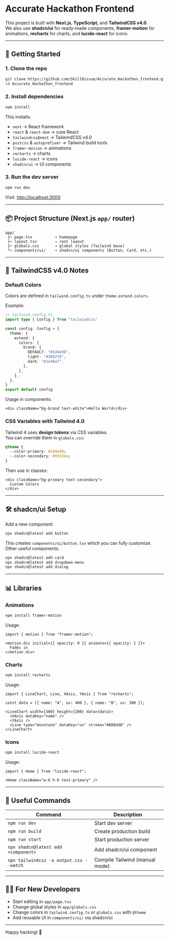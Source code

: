 # Accurate Hackathon Frontend

This project is built with **Next.js**, **TypeScript**, and **TailwindCSS v4.0**.  
We also use **shadcn/ui** for ready-made components, **framer-motion** for animations, **recharts** for charts, and **lucide-react** for icons.

---

## 🚀 Getting Started

### 1. Clone the repo
```bash
git clone https://github.com/Skill0issue/Accurate_Hackathon_frontend.git
cd Accurate_Hackathon_frontend
```

### 2. Install dependencies
```bash
npm install
```

This installs:
- `next` → React framework  
- `react` & `react-dom` → core React  
- `tailwindcss@next` → TailwindCSS v4.0  
- `postcss` & `autoprefixer` → Tailwind build tools  
- `framer-motion` → animations  
- `recharts` → charts  
- `lucide-react` → icons  
- `shadcn/ui` → UI components  

### 3. Run the dev server
```bash
npm run dev
```
Visit: [http://localhost:3000](http://localhost:3000)

---

## 📦 Project Structure (Next.js `app/` router)
```
app/
 ├─ page.tsx          → homepage
 ├─ layout.tsx        → root layout
 ├─ globals.css       → global styles (Tailwind base)
 └─ components/ui/    → shadcn/ui components (Button, Card, etc.)
```

---

## 🎨 TailwindCSS v4.0 Notes

### Default Colors
Colors are defined in `tailwind.config.ts` under `theme.extend.colors`.

Example:
```ts
// tailwind.config.ts
import type { Config } from "tailwindcss"

const config: Config = {
  theme: {
    extend: {
      colors: {
        brand: {
          DEFAULT: "#1d4ed8",
          light: "#3b82f6",
          dark: "#1e40af",
        },
      },
    },
  },
}
export default config
```

Usage in components:
```tsx
<div className="bg-brand text-white">Hello World</div>
```

### CSS Variables with Tailwind 4.0
Tailwind 4 uses **design tokens** via CSS variables.  
You can override them in `globals.css`:

```css
@theme {
  --color-primary: #1d4ed8;
  --color-secondary: #9333ea;
}
```

Then use in classes:
```tsx
<div className="bg-primary text-secondary">
  Custom Colors
</div>
```

---

## 🛠️ shadcn/ui Setup

Add a new component:
```bash
npx shadcn@latest add button
```

This creates `components/ui/button.tsx` which you can fully customize.  
Other useful components:
```bash
npx shadcn@latest add card
npx shadcn@latest add dropdown-menu
npx shadcn@latest add dialog
```

---

## 📊 Libraries

### Animations
```bash
npm install framer-motion
```
Usage:
```tsx
import { motion } from "framer-motion";

<motion.div initial={{ opacity: 0 }} animate={{ opacity: 1 }}>
  Fades in
</motion.div>
```

### Charts
```bash
npm install recharts
```
Usage:
```tsx
import { LineChart, Line, XAxis, YAxis } from "recharts";

const data = [{ name: "A", uv: 400 }, { name: "B", uv: 300 }];

<LineChart width={300} height={200} data={data}>
  <XAxis dataKey="name" />
  <YAxis />
  <Line type="monotone" dataKey="uv" stroke="#8884d8" />
</LineChart>
```

### Icons
```bash
npm install lucide-react
```
Usage:
```tsx
import { Home } from "lucide-react";

<Home className="w-6 h-6 text-primary" />
```

---

## 🔑 Useful Commands

| Command | Description |
|---------|-------------|
| `npm run dev` | Start dev server |
| `npm run build` | Create production build |
| `npm run start` | Start production server |
| `npx shadcn@latest add <component>` | Add shadcn/ui component |
| `npx tailwindcss -o output.css --watch` | Compile Tailwind (manual mode) |

---

## 👨‍💻 For New Developers
- Start editing in `app/page.tsx`  
- Change global styles in `app/globals.css`  
- Change colors in `tailwind.config.ts` or `globals.css` with `@theme`  
- Add reusable UI in `components/ui/` via shadcn/ui  

---

Happy hacking! 🚀
